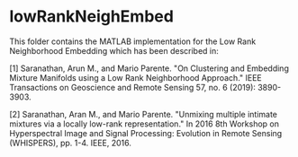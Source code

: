 # lowRankNeighEmbed

This folder contains the MATLAB implementation for the Low Rank Neighborhood Embedding which has been described in:

[1] Saranathan, Arun M., and Mario Parente. "On Clustering and Embedding Mixture Manifolds using a Low Rank Neighborhood Approach." IEEE Transactions on Geoscience and Remote Sensing 57, no. 6 (2019): 3890-3903.

[2] Saranathan, Aran M., and Mario Parente. "Unmixing multiple intimate mixtures via a locally low-rank representation." In 2016 8th Workshop on Hyperspectral Image and Signal Processing: Evolution in Remote Sensing (WHISPERS), pp. 1-4. IEEE, 2016.
